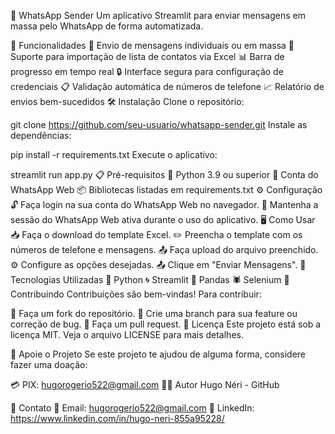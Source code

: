 📱 WhatsApp Sender
Um aplicativo Streamlit para enviar mensagens em massa pelo WhatsApp de forma automatizada.

🚀 Funcionalidades
📧 Envio de mensagens individuais ou em massa
📎 Suporte para importação de lista de contatos via Excel
📊 Barra de progresso em tempo real
🔒 Interface segura para configuração de credenciais
📋 Validação automática de números de telefone
📈 Relatório de envios bem-sucedidos
🛠️ Instalação
Clone o repositório:

git clone https://github.com/seu-usuario/whatsapp-sender.git
Instale as dependências:

pip install -r requirements.txt
Execute o aplicativo:

streamlit run app.py
📋 Pré-requisitos
🐍 Python 3.9 ou superior
📱 Conta do WhatsApp Web
📦 Bibliotecas listadas em requirements.txt
⚙️ Configuração
🔓 Faça login na sua conta do WhatsApp Web no navegador.
📵 Mantenha a sessão do WhatsApp Web ativa durante o uso do aplicativo.
🖥️ Como Usar
📥 Faça o download do template Excel.
✏️ Preencha o template com os números de telefone e mensagens.
📤 Faça upload do arquivo preenchido.
⚙️ Configure as opções desejadas.
📤 Clique em "Enviar Mensagens".
🔧 Tecnologias Utilizadas
🐍 Python
🌀 Streamlit
🐼 Pandas
🕷️ Selenium
🤝 Contribuindo
Contribuições são bem-vindas! Para contribuir:

🍴 Faça um fork do repositório.
🌱 Crie uma branch para sua feature ou correção de bug.
🔄 Faça um pull request.
📝 Licença
Este projeto está sob a licença MIT. Veja o arquivo LICENSE para mais detalhes.

💜 Apoie o Projeto
Se este projeto te ajudou de alguma forma, considere fazer uma doação:

💳 PIX: hugorogerio522@gmail.com
👨‍💻 Autor
Hugo Néri - GitHub

📧 Contato
📧 Email: hugorogerio522@gmail.com
💼 LinkedIn: https://www.linkedin.com/in/hugo-neri-855a95228/
